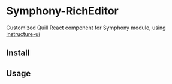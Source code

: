 # Symphony-RichEditor 

Customized Quill React component for Symphony module, using [instructure-ui](https://instructure.design) 



## Install



## Usage